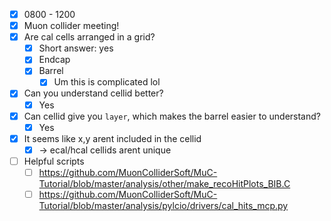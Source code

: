 - [x] 0800 - 1200
- [x] Muon collider meeting!
- [x] Are cal cells arranged in a grid?
  - [x] Short answer: yes
  - [x] Endcap
  - [x] Barrel
    - [x] Um this is complicated lol
- [x] Can you understand cellid better?
  - [x] Yes
- [x] Can cellid give you `layer`, which makes the barrel easier to understand?
  - [x] Yes
- [x] It seems like x,y arent included in the cellid
  - [x] -> ecal/hcal cellids arent unique
- [ ] Helpful scripts
  - [ ] https://github.com/MuonColliderSoft/MuC-Tutorial/blob/master/analysis/other/make_recoHitPlots_BIB.C
  - [ ] https://github.com/MuonColliderSoft/MuC-Tutorial/blob/master/analysis/pylcio/drivers/cal_hits_mcp.py
